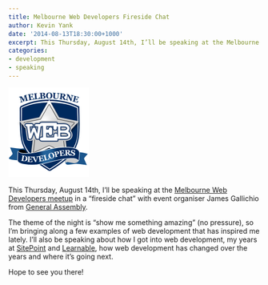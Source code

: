 ```yaml
---
title: Melbourne Web Developers Fireside Chat
author: Kevin Yank
date: '2014-08-13T18:30:00+1000'
excerpt: This Thursday, August 14th, I’ll be speaking at the Melbourne Web Developers meetup in a “fireside chat” with event organiser James Gallichio from General Assembly. The theme of the night is “show me something amazing” (no pressure), so I’m bringing along a few examples of web development that has inspired me lately.
categories:
- development
- speaking
---
```


[![Melbourne Web Developers logo](/assets/images/blog/melbourne_web_developers.png)][meetup]

This Thursday, August 14th, I’ll be speaking at the [Melbourne Web Developers meetup][meetup] in a “fireside chat” with event organiser James Gallichio from [General Assembly][ga].

The theme of the night is “show me something amazing” (no pressure), so I’m bringing along a few examples of web development that has inspired me lately. I’ll also be speaking about how I got into web development, my years at [SitePoint][sp] and [Learnable][l], how web development has changed over the years and where it’s going next.

Hope to see you there!

[ga]: https://generalassemb.ly
[meetup]: http://www.meetup.com/Melbourne-Web-Developers/events/198127932/
[sp]: https://sitepoint.com/
[l]: https://learnable.com/
